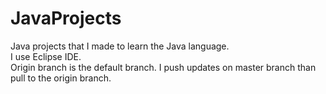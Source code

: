 # JavaProjects
Java projects that I made to learn the Java language.<br/>
I use Eclipse IDE.<br/>
Origin branch is the default branch. I push updates on master branch than pull to the origin branch.<br/>
